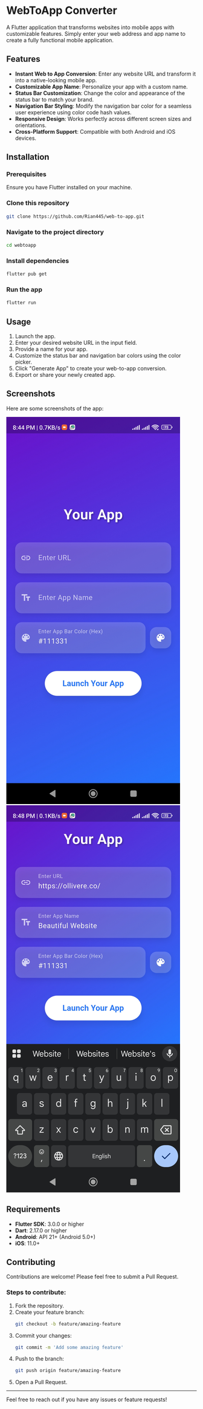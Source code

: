 # WebToApp Converter

A Flutter application that transforms websites into mobile apps with customizable features. Simply enter your web address and app name to create a fully functional mobile application.

## Features
- **Instant Web to App Conversion**: Enter any website URL and transform it into a native-looking mobile app.
- **Customizable App Name**: Personalize your app with a custom name.
- **Status Bar Customization**: Change the color and appearance of the status bar to match your brand.
- **Navigation Bar Styling**: Modify the navigation bar color for a seamless user experience using color code hash values.
- **Responsive Design**: Works perfectly across different screen sizes and orientations.
- **Cross-Platform Support**: Compatible with both Android and iOS devices.

## Installation

### Prerequisites
Ensure you have Flutter installed on your machine.

### Clone this repository
```sh
git clone https://github.com/Rian445/web-to-app.git
```

### Navigate to the project directory
```sh
cd webtoapp
```

### Install dependencies
```sh
flutter pub get
```

### Run the app
```sh
flutter run
```

## Usage
1. Launch the app.
2. Enter your desired website URL in the input field.
3. Provide a name for your app.
4. Customize the status bar and navigation bar colors using the color picker.
5. Click "Generate App" to create your web-to-app conversion.
6. Export or share your newly created app.

## Screenshots
Here are some screenshots of the app:

![App Screenshot 1](assets/ok1.jpg)
![App Screenshot 2](assets/ok2.jpg)

## Requirements
- **Flutter SDK**: 3.0.0 or higher
- **Dart**: 2.17.0 or higher
- **Android**: API 21+ (Android 5.0+)
- **iOS**: 11.0+

## Contributing
Contributions are welcome! Please feel free to submit a Pull Request.

### Steps to contribute:
1. Fork the repository.
2. Create your feature branch:
   ```sh
   git checkout -b feature/amazing-feature
   ```
3. Commit your changes:
   ```sh
   git commit -m 'Add some amazing feature'
   ```
4. Push to the branch:
   ```sh
   git push origin feature/amazing-feature
   ```
5. Open a Pull Request.

---
Feel free to reach out if you have any issues or feature requests!

